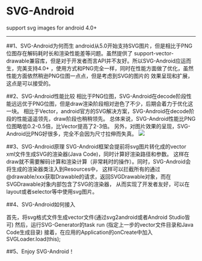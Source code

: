 # SVG-Android
support svg images for android 4.0+
___

##1、SVG-Android为何而生
android从5.0开始支持SVG图片，但是相比于PNG位图存在解码耗时长和渲染性能差等问题。虽然提供了
support-vector-drawable兼容库，但是对于开发者而言API并不友好。所以SVG-Android应运而生，完美支持4.0+
，使用方式和PNG完全一样，同时在性能方面做了优化，虽然性能方面依然稍逊PNG位图一点点，但是考虑到SVG的图片的
效果呈现和扩展，这点是可以接受的。

##2、SVG-Android性能比较
相比于PNG位图，SVG-Android在decode阶段性能远远优于PNG位图，但是draw渲染阶段相对逊色了不少，后期会着力于优化这一块。
相比于Vector，android官方的SVG解决方案，SVG-Android在decode阶段的性能遥遥领先，draw阶段也稍稍领先。
总体来说，SVG-Android性能比PNG位图略低0.2-0.5倍，比Vector提高了2-3倍。
另外，对图片效果的呈现，SVG-Android比PNG好很多，完全不会因为尺寸拉伸而失真。
![](https://github.com/MegatronKing/SVG-Android/blob/master/screenshots/performance-test.png)

##3、SVG-Android原理
SVG-Android框架会提前将svg图片转化成的vector xml文件生成SVG的渲染器(Java Code)，同时计算好渲染路径和参数。
这样在draw就不需要解码计算和渲染计算（非常耗时的操作）。同时，SVG-Android会将生成的渲染器类注入到Resources中，
这样可以拦截所有的通过@drawable/xxx获取Drawable的请求，返回SVGDrawable对象，而在SVGDrawable对象内部包含了SVG的渲染器，
从而实现了开发者友好，可以在layout或者selector等中使用svg图片。

##4、SVG-Android如何接入

首先，将svg格式文件生成vector文件(通过svg2android或者Android Studio皆可)
然后，运行SVG-Generator的task run (指定上一步的vector文件目录和Java Code生成目录)
接着，在应用的Application的onCreate中加入SVGLoader.load(this);

##5、Enjoy SVG-Android！


